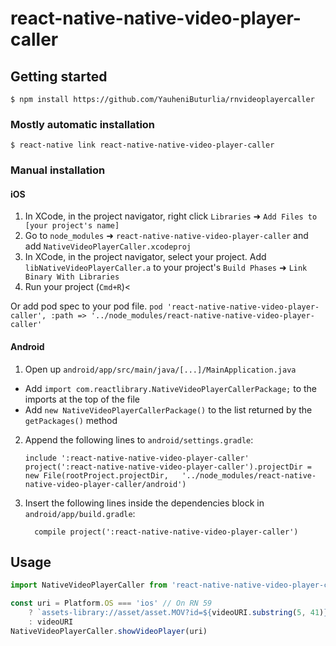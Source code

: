# react-native-native-video-player-caller

## Getting started

`$ npm install https://github.com/YauheniButurlia/rnvideoplayercaller`

### Mostly automatic installation

`$ react-native link react-native-native-video-player-caller`

### Manual installation


#### iOS

1. In XCode, in the project navigator, right click `Libraries` ➜ `Add Files to [your project's name]`
2. Go to `node_modules` ➜ `react-native-native-video-player-caller` and add `NativeVideoPlayerCaller.xcodeproj`
3. In XCode, in the project navigator, select your project. Add `libNativeVideoPlayerCaller.a` to your project's `Build Phases` ➜ `Link Binary With Libraries`
4. Run your project (`Cmd+R`)<

Or add pod spec to your pod file.
`pod 'react-native-native-video-player-caller', :path => '../node_modules/react-native-native-video-player-caller'`

#### Android

1. Open up `android/app/src/main/java/[...]/MainApplication.java`
  - Add `import com.reactlibrary.NativeVideoPlayerCallerPackage;` to the imports at the top of the file
  - Add `new NativeVideoPlayerCallerPackage()` to the list returned by the `getPackages()` method
2. Append the following lines to `android/settings.gradle`:
  	```
  	include ':react-native-native-video-player-caller'
  	project(':react-native-native-video-player-caller').projectDir = new File(rootProject.projectDir, 	'../node_modules/react-native-native-video-player-caller/android')
  	```
3. Insert the following lines inside the dependencies block in `android/app/build.gradle`:
  	```
      compile project(':react-native-native-video-player-caller')
  	```


## Usage
```javascript
import NativeVideoPlayerCaller from 'react-native-native-video-player-caller';

const uri = Platform.OS === 'ios' // On RN 59
	? `assets-library://asset/asset.MOV?id=${videoURI.substring(5, 41)}&ext=MOV` 
	: videoURI
NativeVideoPlayerCaller.showVideoPlayer(uri)
```
